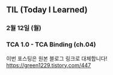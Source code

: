 ## TIL (Today I Learned)

### 2월 12일 (월)    
### TCA 1.0 - TCA Binding (ch.04)    
이번 포스팅은 원본 블로그 링크로 대체합니다!   
https://green1229.tistory.com/447       